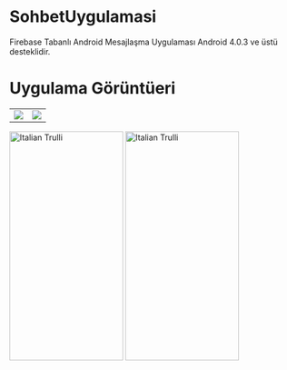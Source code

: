 # SohbetUygulamasi
Firebase Tabanlı Android Mesajlaşma Uygulaması
Android 4.0.3 ve üstü desteklidir.

# Uygulama Görüntüeri 
<table>
<tr>

<td><a ....><img src="https://eksiup.com/images/98/95/nh1169753i8p.png"></a></td>

<td><a ....><img src="resim1.jpg"></a></td>

</tr>

</table>
<img src="https://eksiup.com/images/98/95/nh1169753i8p.png"  width="200" height="403" alt="Italian Trulli"> 
<img src="https://eksiup.com/images/98/95/nh1169753i8p.png"  width="200" height="403" alt="Italian Trulli">



